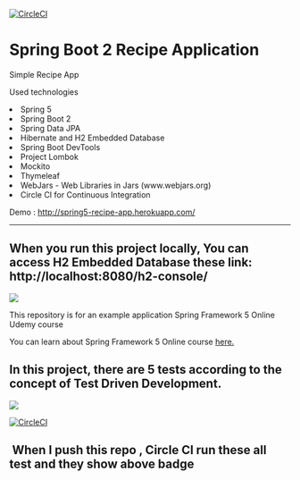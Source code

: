 [![CircleCI](https://circleci.com/gh/ramazan/Spring5-Recipe-App.svg?style=svg)](https://circleci.com/gh/ramazan/Spring5-Recipe-App)

# Spring Boot 2  Recipe Application

Simple Recipe App
 
 Used technologies 
  <li>Spring 5
  <li> Spring Boot 2 
  <li>Spring Data JPA 
  <li> Hibernate and H2 Embedded Database
  <li>Spring Boot DevTools 
  <li>Project Lombok
  <li> Mockito  
  <li>Thymeleaf 
  <li>WebJars - Web Libraries in Jars (www.webjars.org) 
  <li>Circle CI for Continuous Integration

Demo : http://spring5-recipe-app.herokuapp.com/

<hr/>

##  When you run this project locally, You can access H2 Embedded Database these link: http://localhost:8080/h2-console/

<img src="https://image.ibb.co/m8xUim/Screen_Shot_2018_02_04_at_01_32_32.png"/>

This repository is for an example application Spring Framework 5 Online Udemy course 

You can learn about Spring Framework 5 Online course [here.](https://go.springframework.guru/spring-framework-5-online-course)

## In this project, there are 5 tests according to the concept of Test Driven Development.

<img src="https://image.ibb.co/dj38b6/Screen_Shot_2018_02_04_at_01_05_34.png"/>

[![CircleCI](https://circleci.com/gh/ramazan/Spring5-Recipe-App.svg?style=svg)](https://circleci.com/gh/ramazan/Spring5-Recipe-App)

##  When I push this repo , Circle CI run these all test and they show above badge

